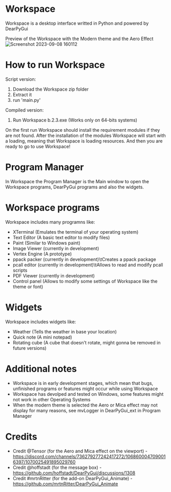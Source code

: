 # Workspace
Workspace is a desktop interface writted in Python and powered by DearPyGui

Preview of the Workspace with the Modern theme and the Aero Effect
![Screenshot 2023-09-08 160112](https://github.com/totallynotdrait/Workspace/assets/108739871/0287b51a-6a92-471f-8812-ad4352d0d5bd)


# How to run Workspace

Script version:
1. Download the Workspace zip folder
2. Extract it
3. run 'main.py'

Compiled version:
1. Run Workspace b.2.3.exe (Works only on 64-bits systems)

On the first run Workspace should install the requirement modules if they are not found.
After the installation of the modules Workspace will start with a loading, meaning that Workspace is loading
resources.
And then you are ready to go to use Workspace!

# Program Manager

In Workspace the Program Manager is the Main window to open the Workspace programs, DearPyGui programs and also the widgets.

# Workspace programs

Workspace includes many programns like:
 - XTerminal                     (Emulates the terminal of your operating system)
 - Text Editor                   (A basic text editor to modify files)
 - Paint                         (Similar to Windows paint)
 - Image Viewer (currently in development)
 - Vertex Engine (A prototype)
 - ppack packer (currently in development)\tCreates a ppack package
 - pcall editor (currently in development)\tAllows to read and modify pcall scripts
 - PDF Viewer (currently in development)
 - Control panel                 (Allows to modify some settings of Workspace like the theme or font)

# Widgets
Workspace includes widgets like:
 - Weather (Tells the weather in base your location)
 - Quick note (A mini notepad)
 - Rotating cube (A cube that doesn't rotate, might gonna be removed in future versions)


# Additional notes

 - Workspace is in early development stages, which mean that bugs, unfinished programs or features might occur while using Workspace
 - Workspace has devolped and tested on Windows, some features might not work in other Operating Systems
 - When the modern theme is selected the Aero or Mica effect may not display for many reasons, see mvLogger in DearPyGui_ext in Program Manager


# Credits

 - Credit @Tensor (for the Aero and Mica effect on the viewport) - https://discord.com/channels/736279277242417272/1068600047090016397/1070025491895029760
 - Credit @hoffstadt (for the message box) - https://github.com/hoffstadt/DearPyGui/discussions/1308
 - Credit #mrtnRitter (for the add-on DearPyGui_Animate) - https://github.com/mrtnRitter/DearPyGui_Animate
